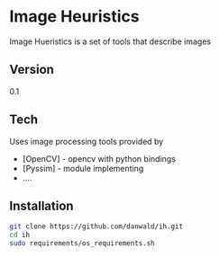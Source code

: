 Image Heuristics
================

Image Hueristics is a set of tools that describe images

Version
----

0.1

Tech
-----------

Uses image processing tools provided by

* [OpenCV] - opencv with python bindings
* [Pyssim] - module implementing
* ....

Installation
--------------

```sh
git clone https://github.com/danwald/ih.git
cd ih
sudo requirements/os_requirements.sh
```
